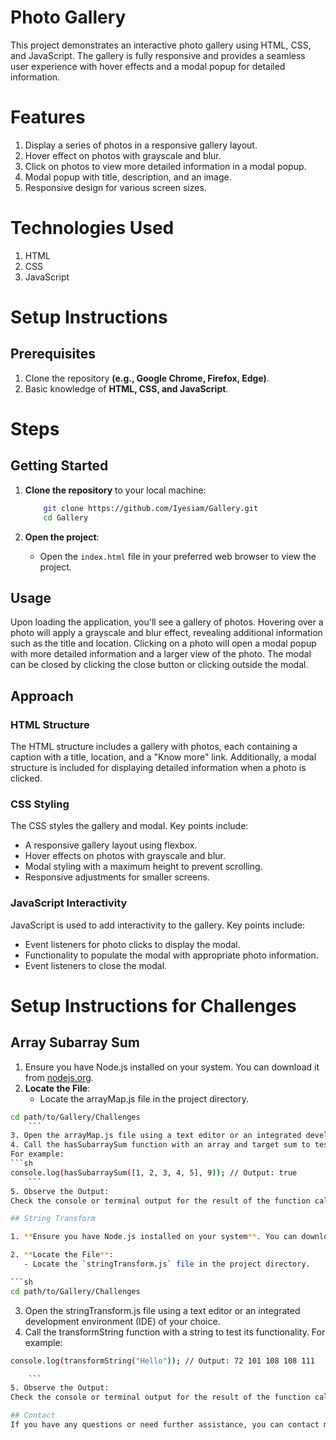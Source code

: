 # Photo Gallery

This project demonstrates an interactive photo gallery using HTML, CSS, and JavaScript. 
The gallery is fully responsive and provides a seamless user experience with hover effects and a modal popup for detailed information.
# Features
1. Display a series of photos in a responsive gallery layout.
2. Hover effect on photos with grayscale and blur.
3. Click on photos to view more detailed information in a modal popup.
4. Modal popup with title, description, and an image.
5. Responsive design for various screen sizes.

# Technologies Used
1. HTML
2. CSS
3. JavaScript

# Setup Instructions
## Prerequisites
1. Clone the repository **(e.g., Google Chrome, Firefox, Edge)**.
2. Basic knowledge of **HTML, CSS, and JavaScript**.

# Steps
## Getting Started
1. **Clone the repository** to your local machine:

    ```sh
        git clone https://github.com/Iyesiam/Gallery.git
        cd Gallery
    ```

2. **Open the project**:
    - Open the `index.html` file in your preferred web browser to view the project.

## Usage
Upon loading the application, you'll see a gallery of photos. Hovering over a photo will apply a grayscale and blur effect, revealing additional information such as the title and location. Clicking on a photo will open a modal popup with more detailed information and a larger view of the photo. The modal can be closed by clicking the close button or clicking outside the modal.

## Approach

### HTML Structure
The HTML structure includes a gallery with photos, each containing a caption with a title, location, and a "Know more" link. Additionally, a modal structure is included for displaying detailed information when a photo is clicked.

### CSS Styling
The CSS styles the gallery and modal. Key points include:
- A responsive gallery layout using flexbox.
- Hover effects on photos with grayscale and blur.
- Modal styling with a maximum height to prevent scrolling.
- Responsive adjustments for smaller screens.

### JavaScript Interactivity
JavaScript is used to add interactivity to the gallery. Key points include:
- Event listeners for photo clicks to display the modal.
- Functionality to populate the modal with appropriate photo information.
- Event listeners to close the modal.

# Setup Instructions for Challenges
## Array Subarray Sum
1. Ensure you have Node.js installed on your system. You can download it from [nodejs.org](nodejs.org).
2. **Locate the File**:
   - Locate the arrayMap.js file in the project directory.
```sh
cd path/to/Gallery/Challenges
    ```
3. Open the arrayMap.js file using a text editor or an integrated development environment (IDE) of your choice.
4. Call the hasSubarraySum function with an array and target sum to test its functionality.
For example:
```sh
console.log(hasSubarraySum([1, 2, 3, 4, 5], 9)); // Output: true
    ```
5. Observe the Output:
Check the console or terminal output for the result of the function call.

## String Transform

1. **Ensure you have Node.js installed on your system**. You can download it from [nodejs.org](https://nodejs.org/).

2. **Locate the File**:
   - Locate the `stringTransform.js` file in the project directory.

```sh
cd path/to/Gallery/Challenges
```
3. Open the stringTransform.js file using a text editor or an integrated development environment (IDE) of your choice.
4. Call the transformString function with a string to test its functionality.
For example:
```sh
console.log(transformString("Hello")); // Output: 72 101 108 108 111

    ```
5. Observe the Output:
Check the console or terminal output for the result of the function call.

## Contact
If you have any questions or need further assistance, you can contact me at [muespoir@gmail.com](muespoir@gmail.com).


